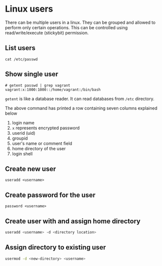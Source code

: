 # Linux users

There can be multiple users in a linux. They can be grouped and allowed to perform only certain operations. This can be controlled using 
read/write/execute (stickybit) permission.

## List users

```
cat /etc/passwd
```

## Show single user
```
# getent passwd | grep vagrant
vagrant:x:1000:1000::/home/vagrant:/bin/bash
```
`getent` is like a database reader. It can read databases from `/etc` directory. 

The above command has printed a row containing seven columns explained below
1. login name
2. `x` represents encrypted password
3. userid (uid)
4. groupid 
5. user's name or comment field
6. home directory of the user
7. login shell


## Create new user
```
useradd <username> 
```

## Create password for the user

```
password <username>
```

## Create user with and assign home directory

```bash
useradd <username> -d <directory location>
```

## Assign directory to existing user

```bash
usermod -d <new-directory> <username>
```



